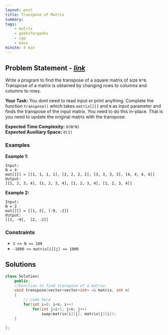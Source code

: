 ```yaml
---
layout: post
title: Transpose of Matrix 
summary:
tags:
    - matrix
    - geeksforgeeks
    - cpp
    - easy
minute: 4 min
---
```


## Problem Statement - [*link*](https://practice.geeksforgeeks.org/problems/transpose-of-matrix-1587115621/0/)  

Write a program to find the transpose of a square matrix of size `N*N`. Transpose of a matrix is obtained by changing rows to columns and columns to rows.
 

**Your Task:** 
You dont need to read input or print anything. Complete the function `transpose()` which takes `matrix[][]` and `N` as input parameter and finds the transpose of the input matrix. You need to do this in-place. That is you need to update the original matrix with the transpose. 

**Expected Time Complexity:** `O(N*N)`  
**Expected Auxiliary Space:** `O(1)` 

### Examples

**Example 1:**   
```
Input:
N = 4
mat[][] = [[1, 1, 1, 1], [2, 2, 2, 2], [3, 3, 3, 3], [4, 4, 4, 4]]
Output: 
[[1, 2, 3, 4], [1, 2, 3, 4], [1, 2, 3, 4], [1, 2, 3, 4]] 
```

**Example 2:**   
```
Input:
N = 2
mat[][] = [[1, 2], [-9, -2]]
Output:
[[1, -9],  [2, -2]]

```

### Constraints

+ `1 <= N <= 100`
+ `-1000 <= matrix[i][j] <= 1000`

## Solutions

```cpp
class Solution{
    public:
    //Function to find transpose of a matrix.
    void transpose(vector<vector<int> >& matrix, int n)
    { 
        // code here 
        for(int i=0; i<n; i++)
            for(int j=i+1; j<n; j++)
                swap(matrix[i][j], matrix[j][i]);
    }

};
```

